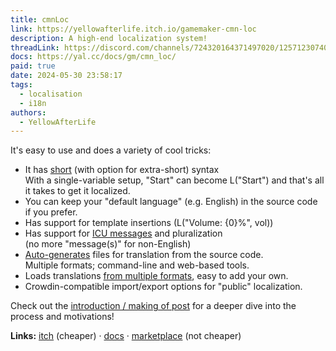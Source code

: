 ```yaml
---
title: cmnLoc
link: https://yellowafterlife.itch.io/gamemaker-cmn-loc
description: A high-end localization system!
threadLink: https://discord.com/channels/724320164371497020/1257123074071986207
docs: https://yal.cc/docs/gm/cmn_loc/
paid: true
date: 2024-05-30 23:58:17
tags:
  - localisation
  - i18n
authors:
  - YellowAfterLife
---
```

It's easy to use and does a variety of cool tricks:

* It has [short](https://yal.cc/docs/gm/cmn_loc/#cmn_loc_get) (with option for extra-short) syntax  
    With a single-variable setup, "Start" can become L("Start") and that's all it takes to get it localized.
* You can keep your "default language" (e.g. English) in the source code if you prefer.
* Has support for template insertions (L("Volume: {0}%", vol))
* Has support for [ICU messages](https://yal.cc/docs/gm/cmn_loc/#icu) and pluralization  
    (no more "message(s)" for non-English)
* [Auto-generates](https://yal.cc/docs/gm/cmn_loc/#gen) files for translation from the source code.  
    Multiple formats; command-line and web-based tools.
* Loads translations [from multiple formats](https://yal.cc/docs/gm/cmn_loc/#load), easy to add your own.
* Crowdin-compatible import/export options for "public" localization.

Check out the [introduction / making of post](https://yal.cc/cmn-loc) for a deeper dive into the process and motivations!

**Links:** [itch](https://yellowafterlife.itch.io/gamemaker-cmn-loc) (cheaper) · [docs](https://yal.cc/docs/gm/cmn_loc/) · [marketplace](https://marketplace.gamemaker.io/assets/12076/cmnloc-easy-localization) (not cheaper)
